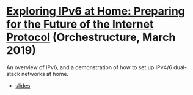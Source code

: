 # [Exploring IPv6 at Home: Preparing for the Future of the Internet Protocol](https://www.youtube.com/watch?v=_Mco3qgr4_I) (Orchestructure, March 2019)

An overview of IPv6, and a demonstration of how to set up IPv4/6 dual-stack networks at home.

- [slides](https://github.com/mdlayher/talks/blob/master/meetups/2019/03-orchestructure/exploring-ipv6-at-home.pdf)
